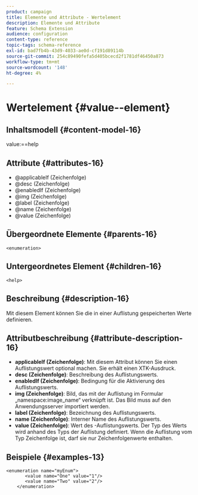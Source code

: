 ```yaml
---
product: campaign
title: Elemente und Attribute - Wertelement
description: Elemente und Attribute
feature: Schema Extension
audience: configuration
content-type: reference
topic-tags: schema-reference
exl-id: bad7fb4b-43d9-4033-ae0d-cf191d89114b
source-git-commit: 254c89490fefa5d405bcecd2f1781df46450a873
workflow-type: tm+mt
source-wordcount: '148'
ht-degree: 4%

---
```


# Wertelement {#value--element}


## Inhaltsmodell {#content-model-16}

value:==help

## Attribute {#attributes-16}

* @applicableIf (Zeichenfolge)
* @desc (Zeichenfolge)
* @enabledIf (Zeichenfolge)
* @img (Zeichenfolge)
* @label (Zeichenfolge)
* @name (Zeichenfolge)
* @value (Zeichenfolge)

## Übergeordnete Elemente {#parents-16}

`<enumeration>`

## Untergeordnetes Element {#children-16}

`<help>`

## Beschreibung {#description-16}

Mit diesem Element können Sie die in einer Auflistung gespeicherten Werte definieren.

## Attributbeschreibung {#attribute-description-16}

* **applicableIf (Zeichenfolge)**: Mit diesem Attribut können Sie einen Auflistungswert optional machen. Sie erhält einen XTK-Ausdruck.
* **desc (Zeichenfolge)**: Beschreibung des Auflistungswerts.
* **enabledIf (Zeichenfolge)**: Bedingung für die Aktivierung des Auflistungswerts.
* **img (Zeichenfolge)**: Bild, das mit der Auflistung im Formular „namespace:image_name“ verknüpft ist. Das Bild muss auf den Anwendungsserver importiert werden.
* **label (Zeichenfolge)**: Bezeichnung des Auflistungswerts.
* **name (Zeichenfolge)**: Interner Name des Auflistungswerts.
* **value (Zeichenfolge)**: Wert des -Auflistungswerts. Der Typ des Werts wird anhand des Typs der Auflistung definiert. Wenn die Auflistung vom Typ Zeichenfolge ist, darf sie nur Zeichenfolgenwerte enthalten.

## Beispiele {#examples-13}

```
<enumeration name="myEnum">
       <value name="One" value="1"/>
       <value name="Two" value="2"/>
    </enumeration>
```
